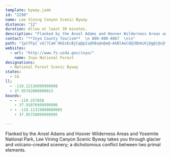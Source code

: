 ```yaml
---
template: byway.jade
id: "2298"
name: Lee Vining Canyon Scenic Byway
distance: "12"
duration: Allow at least 30 minutes.
description: "Flanked by the Ansel Adams and Hoover Wilderness Areas and Yosemite National Park, Lee Vining Canyon Scenic Byway takes you through glacier and volcano-created scenery; a dichotomous conflict between two primal elements."
contact: "**Inyo County Tourism**  \n 800-400-4867  \n\n"
path: "{ptfFp{`vU[?CaH`HkExEcBjCq@pIs@hBs@n@e@~AkBlAoCd@}BbAiKj@g@|@c@fEv@jAXbAf@lBpAdAlA|HlMpBxBzA`AfBp@nL~A~ClAj@^vBzBbBfEXxATjCH~CUhD}BnMOxAUxDc@~L?zCLnC~AfSt@`ErDnOhRzu@vBfGbC`GzCnI\\nAhApGpLfk@b@dEBdBUpOFlDRlD~AlLRlFOlFuE~ZoArEcC`EiAdAeAr@qB|@yVzHmFzC}IlGwApA}E`IeB~BqAx@kBl@aBRkAr@g@x@eBlGyBzDmBpCiAx@yCzA}@nAQ`ACdAb@zDDjBiA`Je@hG]vAyAhEwBlJk@lDe@jE[bFMdEH|TSdCi@~CIz@?`Al@dFDrAErEDxARlBnB~FNt@HjBIxAUfCYdBKfDcAdGSfC_@jBoAlDwBvPc@dBa@`AaCxCi@dAUx@I~@?`AL~@`@vAv@`At@d@fBLt@MhAq@vBuCdAy@r@Wp@EvAPXJbDnC~Av@vGr@lAXj@ZbKlIbGrDbCpChBlAlFj@t@ZfC~Bn@^x@Lx@?lEk@r@?hAVxAlAh@pAP~AA`BYxAcBfE}BxE{O`Si@`Ac@lAk@xCIlD@dALdBTnA\\jAdA~BzCrDz@xAx@fDJ~BArAi@nF?xAN|@Zx@b@r@j@d@fBf@r@?x@MlGgEhAUr@?f@HvBx@tNrGrC`B|@~@d@~@f@jBdAfGh@zBp@`B|@vAdAlA|Az@tBbAdFfBnB\\`ECnASjJyDbDgAdBKvBDxB^bFXvAX~@`@`GvDdBr@bRnElBXdBJnGD"
websites: 
  - url: "http://www.fs.usda.gov/inyo/"
    name: Inyo National Forest
designations: 
  - National Forest Scenic Byway
states: 
  - CA
ll: 
  - -119.12136099999998
  - 37.95742000000013
bounds: 
  - - -119.257858
    - 37.91076999999996
  - - -119.11319000000003
    - 37.95758099999995

---
```


Flanked by the Ansel Adams and Hoover Wilderness Areas and Yosemite National Park, Lee Vining Canyon Scenic Byway takes you through glacier and volcano-created scenery; a dichotomous conflict between two primal elements.